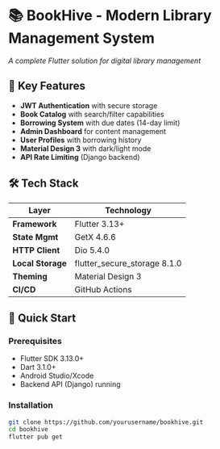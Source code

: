 # 📚 BookHive - Modern Library Management System


*A complete Flutter solution for digital library management*

## 🌟 Key Features
- **JWT Authentication** with secure storage
- **Book Catalog** with search/filter capabilities
- **Borrowing System** with due dates (14-day limit)
- **Admin Dashboard** for content management
- **User Profiles** with borrowing history
- **Material Design 3** with dark/light mode
- **API Rate Limiting** (Django backend)


## 🛠 Tech Stack
| Layer            | Technology                      |
|------------------|---------------------------------|
| **Framework**    | Flutter 3.13+                  |
| **State Mgmt**   | GetX 4.6.6                     |
| **HTTP Client**  | Dio 5.4.0                      |
| **Local Storage**| flutter_secure_storage 8.1.0    |
| **Theming**      | Material Design 3               |
| **CI/CD**        | GitHub Actions                  |

## 🚀 Quick Start

### Prerequisites
- Flutter SDK 3.13.0+
- Dart 3.1.0+
- Android Studio/Xcode
- Backend API (Django) running

### Installation
```bash
git clone https://github.com/yourusername/bookhive.git
cd bookhive
flutter pub get


